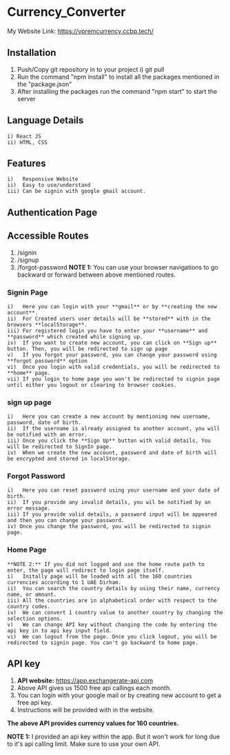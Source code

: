 # Currency_Converter

My Website Link: https://vpremcurrency.ccbp.tech/

## Installation
1) Push/Copy git repository in to your project
	i) git pull <repository> <branch>
3) Run the command "npm install" to install all the packages mentioned in the "package.json"
4) After installing the packages run the command "npm start" to start the server

## Language Details
	i) React JS
	ii) HTML, CSS

## Features
	i)   Responsive Website
	ii)  Easy to use/understand
	iii) Can be signin with google gmail account.

## Authentication Page
## Accessible Routes
1) /signin
2) /signup
3) /forgot-password
**NOTE 1:** You can use your browser navigations to go backward or forward between above mentioned routes.

	
### Signin Page
	i)   Here you can login with your **gmail** or by **creating the new account**.
	ii)  For Created users user details will be **stored** with in the browsers **localStorage**.
	iii) For registered login you have to enter your **username** and **password** which created while signing up.
	iv)  If you want to create new account, you can click on **Sign up** button. Then, you will be redirected to sign up page
	v)   If you forgot your password, you can change your password using **forgot password** option
	vi)  Once you login with valid credentials, you will be redirected to **home** page.
	vii) If you login to home page you won't be redirected to signin page until either you logout or clearing to browser cookies.

### sign up page
	i)   Here you can create a new account by mentioning new username, password, date of birth.
	ii)  If the username is already assigned to another account, you will be notified with an error.
	iii) Once you click the **Sign Up** button with valid details, You will be redirected to SignIn page.
	iv)  When we create the new account, password and date of birth will be encrypted and stored in localStorage.

### Forgot Password
	i)   Here you can reset password using your username and your date of birth.
	ii)  If you provide any invalid details, you wil be notified by an error message.
	iii) If you provide valid details, a password input will be appeared and then you can change your password.
	iv) Once you change the password, you will be redirected to signin page.

### Home Page
	**NOTE 2:** If you did not logged and use the home route path to enter, the page will redirect to login page itself.
	i)   Initally page will be loaded with all the 160 countries currencies according to 1 UAE Dirham.
	ii)  You can search the country details by using their name, currency name, or amount.
	iii) All the countries are in alphabetical order with respect to the country codes.
	iv)  We can convert 1 country value to another country by changing the selection options.
	v)   We can change API key without changing the code by entering the api key in to api key input field.
	vi)  We can logout from the page. Once you click logout, you will be redirected to signin page. You can't go backward to home page.

## API key

  1) **API website:** https://app.exchangerate-api.com
  2) Above API gives us 1500 free api callings each month.
  3) You can login with your google mail or by creating new account to get a free api key.
  4) Instructions will be provided with in the website.

**The above API provides currency values for 160 countries.**

**NOTE 1:** I provided an api key within the app. But it won't work for long due to it's api calling limit. Make sure to use your own API.

